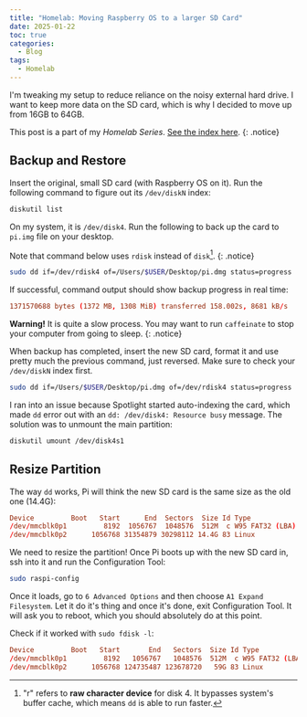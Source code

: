 ```yaml
---
title: "Homelab: Moving Raspberry OS to a larger SD Card"
date: 2025-01-22
toc: true
categories:
  - Blog
tags:
  - Homelab
---
```


I'm tweaking my setup to reduce reliance on the noisy external hard drive. I want to keep more data on the SD card, which is why I decided to move up from 16GB to 64GB.

<!--more-->

This post is a part of my _Homelab Series_. [See the index here](/Homelab-Introduction).
{: .notice}

## Backup and Restore

Insert the original, small SD card (with Raspberry OS on it). Run the following command to figure out its `/dev/diskN` index:

```bash
diskutil list
```

On my system, it is `/dev/disk4`. Run the following to back up the card to `pi.img` file on your desktop.

Note that command below uses `rdisk` instead of `disk`[^1].
{: .notice}

[^1]: "r" refers to **raw character device** for disk 4. It bypasses system's buffer cache, which means `dd` is able to run faster.

```bash
sudo dd if=/dev/rdisk4 of=/Users/$USER/Desktop/pi.dmg status=progress
```

If successful, command output should show backup progress in real time:

```conf
1371570688 bytes (1372 MB, 1308 MiB) transferred 158.002s, 8681 kB/s
```

**Warning!** It is quite a slow process. You may want to run `caffeinate` to stop your computer from going to sleep.
{: .notice}

When backup has completed, insert the new SD card, format it and use pretty much the previous command, just reversed. Make sure to check your `/dev/diskN` index first.

```bash
sudo dd if=/Users/$USER/Desktop/pi.dmg of=/dev/rdisk4 status=progress
```

I ran into an issue because Spotlight started auto-indexing the card, which made `dd` error out with an `dd: /dev/disk4: Resource busy` message. The solution was to unmount the main partition:

```bash
diskutil umount /dev/disk4s1
```

## Resize Partition

The way `dd` works, Pi will think the new SD card is the same size as the old one (14.4G):

```conf
Device         Boot   Start      End  Sectors  Size Id Type
/dev/mmcblk0p1         8192  1056767  1048576  512M  c W95 FAT32 (LBA)
/dev/mmcblk0p2      1056768 31354879 30298112 14.4G 83 Linux
```

We need to resize the partition! Once Pi boots up with the new SD card in, ssh into it and run the Configuration Tool:

```bash
sudo raspi-config
```

Once it loads, go to `6 Advanced Options` and then choose `A1 Expand Filesystem`. Let it do it's thing and once it's done, exit Configuration Tool. It will ask you to reboot, which you should absolutely do at this point.

Check if it worked with `sudo fdisk -l`:

```conf
Device         Boot   Start       End   Sectors  Size Id Type
/dev/mmcblk0p1         8192   1056767   1048576  512M  c W95 FAT32 (LBA)
/dev/mmcblk0p2      1056768 124735487 123678720   59G 83 Linux
```
